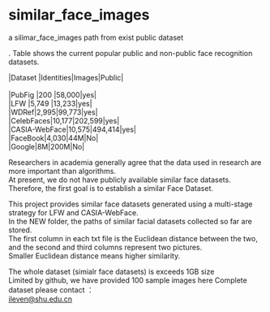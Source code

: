 # similar_face_images
a silimar_face_images path from exist public dataset<br>

. Table shows the current popular public and non-public face recognition datasets.<br>

|Dataset   |Identities|Images|Public|<br>  
|PubFig    |200        |58,000|yes|<br>
|LFW       |5,749      |13,233|yes|<br>
|WDRef|2,995|99,773|yes|<br>
|CelebFaces|10,177|202,599|yes|<br>
|CASIA-WebFace|10,575|494,414|yes|<br>
|FaceBook|4,030|44M|No|<br>
|Google|8M|200M|No|<br>

Researchers in academia generally agree that the data used in research are more important than algorithms. <br>
At present, we do not have publicly available similar face datasets. <br>
Therefore, the first goal is to establish a similar Face Dataset.<br>

This project provides similar face datasets generated using a multi-stage strategy for LFW and CASIA-WebFace.<br>
In the NEW folder, the paths of similar facial datasets collected so far are stored. <br>
The first column in each txt file is the Euclidean distance between the two, and the second and third columns represent two pictures. <br>
Smaller Euclidean distance means higher similarity.<br>

The whole dataset (simialr face datasets) is exceeds 1GB size <br>
Limited by github, we have provided 100 sample images here
Complete dataset please contact ：<br>
ileven@shu.edu.cn




